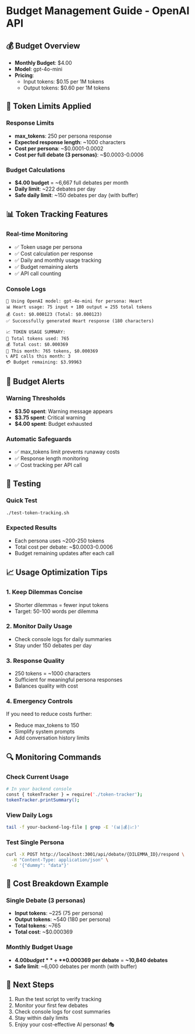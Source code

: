 # Budget Management Guide - OpenAI API

## 💰 Budget Overview

- **Monthly Budget**: $4.00
- **Model**: gpt-4o-mini
- **Pricing**: 
  - Input tokens: $0.15 per 1M tokens
  - Output tokens: $0.60 per 1M tokens

## 🔧 Token Limits Applied

### Response Limits
- **max_tokens**: 250 per persona response
- **Expected response length**: ~1000 characters
- **Cost per persona**: ~$0.0001-0.0002
- **Cost per full debate (3 personas)**: ~$0.0003-0.0006

### Budget Calculations
- **$4.00 budget** = ~6,667 full debates per month
- **Daily limit**: ~222 debates per day
- **Safe daily limit**: ~150 debates per day (with buffer)

## 📊 Token Tracking Features

### Real-time Monitoring
- ✅ Token usage per persona
- ✅ Cost calculation per response
- ✅ Daily and monthly usage tracking
- ✅ Budget remaining alerts
- ✅ API call counting

### Console Logs
```
🤖 Using OpenAI model: gpt-4o-mini for persona: Heart
📊 Heart usage: 75 input + 180 output = 255 total tokens
💰 Cost: $0.000123 (Total: $0.000123)
✅ Successfully generated Heart response (180 characters)

📈 TOKEN USAGE SUMMARY:
🧠 Total tokens used: 765
💰 Total cost: $0.000369
📅 This month: 765 tokens, $0.000369
📞 API calls this month: 3
💳 Budget remaining: $3.99963
```

## 🚨 Budget Alerts

### Warning Thresholds
- **$3.50 spent**: Warning message appears
- **$3.75 spent**: Critical warning
- **$4.00 spent**: Budget exhausted

### Automatic Safeguards
- ✅ max_tokens limit prevents runaway costs
- ✅ Response length monitoring
- ✅ Cost tracking per API call

## 🧪 Testing

### Quick Test
```bash
./test-token-tracking.sh
```

### Expected Results
- Each persona uses ~200-250 tokens
- Total cost per debate: ~$0.0003-0.0006
- Budget remaining updates after each call

## 📈 Usage Optimization Tips

### 1. **Keep Dilemmas Concise**
- Shorter dilemmas = fewer input tokens
- Target: 50-100 words per dilemma

### 2. **Monitor Daily Usage**
- Check console logs for daily summaries
- Stay under 150 debates per day

### 3. **Response Quality**
- 250 tokens = ~1000 characters
- Sufficient for meaningful persona responses
- Balances quality with cost

### 4. **Emergency Controls**
If you need to reduce costs further:
- Reduce max_tokens to 150
- Simplify system prompts
- Add conversation history limits

## 🔍 Monitoring Commands

### Check Current Usage
```bash
# In your backend console
const { tokenTracker } = require('./token-tracker');
tokenTracker.printSummary();
```

### View Daily Logs
```bash
tail -f your-backend-log-file | grep -E '(📊|💰|📈)'
```

### Test Single Persona
```bash
curl -X POST http://localhost:3001/api/debate/{DILEMMA_ID}/respond \
  -H "Content-Type: application/json" \
  -d '{"dummy": "data"}'
```

## 🎯 Cost Breakdown Example

### Single Debate (3 personas)
- **Input tokens**: ~225 (75 per persona)
- **Output tokens**: ~540 (180 per persona)
- **Total tokens**: ~765
- **Total cost**: ~$0.000369

### Monthly Budget Usage
- **$4.00 budget** ÷ **$0.000369 per debate** = **~10,840 debates**
- **Safe limit**: ~6,000 debates per month (with buffer)

## 🚀 Next Steps

1. Run the test script to verify tracking
2. Monitor your first few debates
3. Check console logs for cost summaries
4. Stay within daily limits
5. Enjoy your cost-effective AI personas! 🎭 